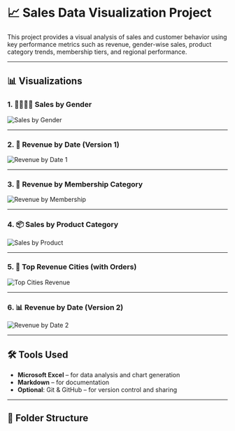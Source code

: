 # 📈 Sales Data Visualization Project

This project provides a visual analysis of sales and customer behavior using key performance metrics such as revenue, gender-wise sales, product category trends, membership tiers, and regional performance.

---

## 📊 Visualizations

### 1. 🧍‍♂️🧍‍♀️ Sales by Gender
![Sales by Gender](charts/sales_gender.png)

---

### 2. 📅 Revenue by Date (Version 1)
![Revenue by Date 1](charts/revenue_by_date_1.png)

---

### 3. 🏅 Revenue by Membership Category
![Revenue by Membership](charts/revenue_by_membership.png)

---

### 4. 📦 Sales by Product Category
![Sales by Product](charts/sales_by_product.png)

---

### 5. 🌆 Top Revenue Cities (with Orders)
![Top Cities Revenue](charts/top_cities.png)

---

### 6. 📊 Revenue by Date (Version 2)
![Revenue by Date 2](charts/revenue_by_date_2.png)

---

## 🛠️ Tools Used

- **Microsoft Excel** – for data analysis and chart generation
- **Markdown** – for documentation
- **Optional**: Git & GitHub – for version control and sharing

---

## 📁 Folder Structure


